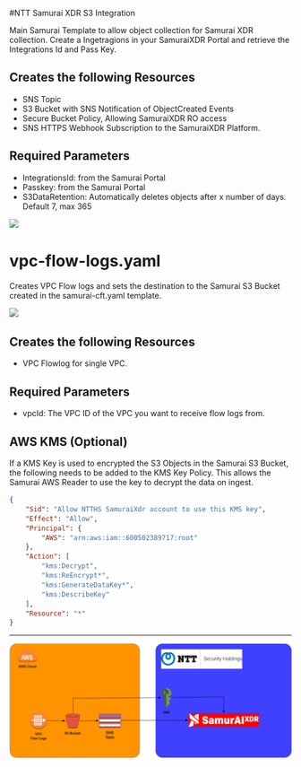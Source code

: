 #NTT Samurai XDR S3 Integration


Main Samurai Template to allow object collection for Samurai XDR collection.
Create a Ingetragions in your SamuraiXDR Portal and retrieve the Integrations Id and Pass Key. 

## Creates the following Resources
* SNS Topic
* S3 Bucket with SNS Notification of ObjectCreated Events
* Secure Bucket Policy, Allowing SamuraiXDR RO access
* SNS HTTPS Webhook Subscription to the SamuraiXDR Platform. 

## Required Parameters
* IntegrationsId: from the Samurai Portal
* Passkey: from the Samurai Portal
* S3DataRetention: Automatically deletes objects after x number of days. Default 7, max 365


[![](https://s3.amazonaws.com/cloudformation-examples/cloudformation-launch-stack.png)](https://console.aws.amazon.com/cloudformation/home#/stacks/new?stackName=NTTSamuraiS3Stack&templateURL=https://samurai-cft-templates.s3.eu-central-1.amazonaws.com/prod/samurai-cft.yaml)

# vpc-flow-logs.yaml
Creates VPC Flow logs and sets the destination to the Samurai S3 Bucket created in the samurai-cft.yaml template. 

[![](https://s3.amazonaws.com/cloudformation-examples/cloudformation-launch-stack.png)](https://console.aws.amazon.com/cloudformation/home#/stacks/new?stackName=NTTSamuraiVPCLogs&templateURL=https://samurai-cft-templates.s3.eu-central-1.amazonaws.com/prod/vpc-flow-logs.yaml)
## Creates the following Resources
* VPC Flowlog for single VPC. 

## Required Parameters
* vpcId: The VPC ID of the VPC you want to receive flow logs from. 

## AWS KMS (Optional)
If a KMS Key is used to encrypted the S3 Objects in the Samurai S3 Bucket, the following needs to be added to the KMS Key Policy.
This allows the Samurai AWS Reader to use the key to decrypt the data on ingest.   
```json
{
    "Sid": "Allow NTTHS SamuraiXdr account to use this KMS key",
    "Effect": "Allow",
    "Principal": {
        "AWS": "arn:aws:iam::600502389717:root"
    },
    "Action": [
        "kms:Decrypt",
        "kms:ReEncrypt*",
        "kms:GenerateDataKey*",
        "kms:DescribeKey"
    ],
    "Resource": "*"
}
```

---
![Topology](images/topology.png)

